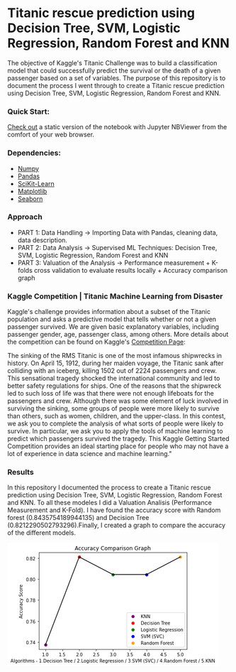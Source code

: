 
# Titanic rescue prediction using Decision Tree, SVM, Logistic Regression, Random Forest and KNN

The objective of  Kaggle's Titanic Challenge was to build a classification model that could successfully predict the survival or the death  of a given passenger based on a set of variables. The purpose of this repository is to document the process I went through to create a Titanic rescue prediction using Decision Tree, SVM, Logistic Regression, Random Forest and KNN. 
 
### Quick Start: 

[Check out](https://nbviewer.jupyter.org/github/alicevillar/titanic-kaggle/blob/main/Titanic_DecisionTree.ipynb
) a static version of the notebook with Jupyter NBViewer from the comfort of your web browser.

### Dependencies:  
 
* [Numpy](https://numpy.org/)
* [Pandas](https://pandas.pydata.org/)
* [SciKit-Learn](https://scikit-learn.org/)
* [Matplotlib](https://matplotlib.org/)
* [Seaborn](https://seaborn.pydata.org/)

### Approach 

* PART 1: Data Handling -> Importing Data with Pandas, cleaning data, data description.
* PART 2: Data Analysis -> Supervised ML Techniques: Decision Tree, SVM, Logistic Regression, Random Forest and KNN
* PART 3: Valuation of the Analysis -> Performance measurement + K-folds cross validation to evaluate results locally + Accuracy comparison graph

### Kaggle Competition | Titanic Machine Learning from Disaster

Kaggle's challenge provides information about a subset of the Titanic population and asks a predictive model that tells whether or not a given passenger survived. 
We are given basic explanatory variables, including passenger gender, age, passenger class, among others. More details about the competition can be found on Kaggle's [Competition Page](https://www.kaggle.com/c/titanic):

The sinking of the RMS Titanic is one of the most infamous shipwrecks in history. On April 15, 1912, during her maiden voyage, the Titanic sank after colliding with an iceberg, killing 1502 out of 2224 passengers and crew. This sensational tragedy shocked the international community and led to better safety regulations for ships. One of the reasons that the shipwreck led to such loss of life was that there were not enough lifeboats for the passengers and crew. Although there was some element of luck involved in surviving the sinking, some groups of people were more likely to survive than others, such as women, children, and the upper-class. In this contest, we ask you to complete the analysis of what sorts of people were likely to survive. In particular, we ask you to apply the tools of machine learning to predict which passengers survived the tragedy. This Kaggle Getting Started Competition provides an ideal starting place for people who may not have a lot of experience in data science and machine learning."


### Results

In this repository I documented the process to create a Titanic rescue prediction using Decision Tree, SVM, Logistic Regression, Random Forest and KNN.  To all these modeles I did a Valuation Analisis (Performance Measurement and K-Fold). I have found the accuracy score with Random forest (0.8435754189944135) and Decision Tree (0.8212290502793296).Finally, I created a graph to compare the accuracy of the different models.   
 

![print](accuracy_graph_titanic.png)


